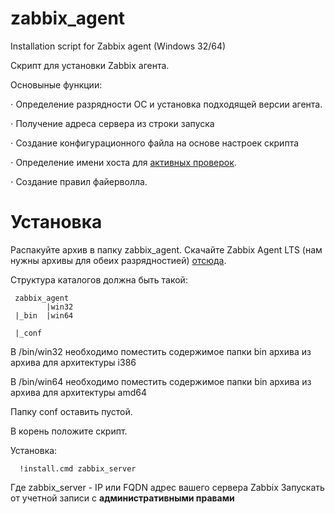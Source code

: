 # zabbix_agent
Installation script for Zabbix agent (Windows 32/64)

Скрипт для установки Zabbix агента.

Основыные функции:
 
 ⋅ Определение разрядности ОС и установка подходящей версии агента.
 
 ⋅ Получение адреса сервера из строки запуска
 
 ⋅ Создание конфигурационного файла на основе настроек скрипта
 
 ⋅ Определение имени хоста для [активных проверок](https://www.zabbix.com/documentation/current/ru/manual/appendix/items/activepassive).
 
 ⋅ Создание правил файерволла.

# Установка

Распакуйте архив в папку zabbix_agent. 
Cкачайте Zabbix Agent LTS (нам нужны архивы для обеих разрядностией) [отсюда](https://www.zabbix.com/download_agents).

Структура каталогов должна быть такой:  

     zabbix_agent
			|win32
     |_bin  |win64
     
     |_conf
     
В /bin/win32 необходимо поместить содержимое папки bin архива из архива для архитектуры i386

В /bin/win64 необходимо поместить содержимое папки bin архива из архива для архитектуры amd64

Папку conf оставить пустой.

В корень положите скрипт.
 
  Установка:

      !install.cmd zabbix_server

 Где zabbix_server - IP или FQDN адрес вашего сервера Zabbix
 Запускать от учетной записи с **административными правами**
